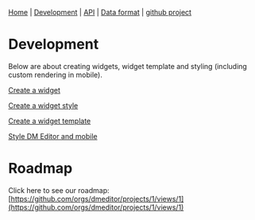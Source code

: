 [Home](/) | [Development](/development) | [API](/api) | [Data format](/data-format) | [github project](https://github.com/dmeditor/dmeditor)

# Development

Below are about creating widgets, widget template and styling (including custom rendering in mobile).

[Create a widget](/create-widget)

[Create a widget style](/create-a-style)

[Create a widget template](/create-a-template)

[Style DM Editor and mobile](/styling)


# Roadmap
Click here to see our roadmap: [https://github.com/orgs/dmeditor/projects/1/views/1](https://github.com/orgs/dmeditor/projects/1/views/1)
